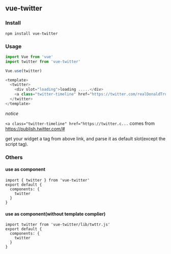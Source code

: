 ## vue-twitter

### Install

```
npm install vue-twitter
```

### Usage

```js
import Vue from 'vue'
import twitter from 'vue-twitter'

Vue.use(twitter)
```

```vue.js
<template>
  <twitter>
    <div slot="loading">loading .....</div>
    <a class="twitter-timeline" href="https://twitter.com/realDonaldTrump?ref_src=twsrc%5Etfw">Tweets by realDonaldTrump</a>
  </twitter>
</template>
```

*notice*

`<a class="twitter-timeline" href="https://twitter.c...` comes from https://publish.twitter.com/#

get your widget a tag from above link, and parse it as default slot(except the script tag).

### Others

#### use as component

```
import { twitter } from 'vue-twitter'
export default {
  components: {
    twitter
  }
}
```

#### use as component(without template complier)

```
import twitter from 'vue-twitter/lib/twttr.js'
export default {
  components: {
    twitter
  }
}
```
